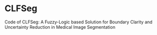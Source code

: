 # CLFSeg
Code of CLFSeg: A Fuzzy-Logic based Solution for Boundary Clarity and Uncertainty Reduction in Medical Image Segmentation 
